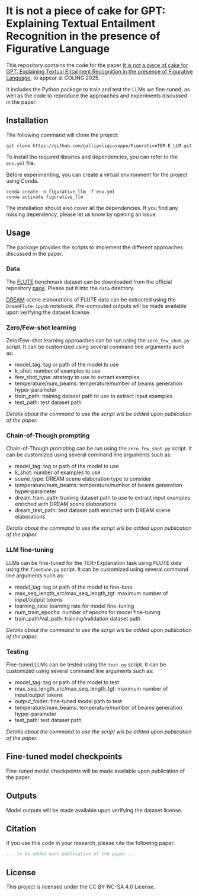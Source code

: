 # It is not a piece of cake for GPT: Explaining Textual Entailment Recognition in the presence of Figurative Language

This repository contains the code for the paper [It is not a piece of cake for GPT: Explaining Textual Entailment Recognition in the presence of Figurative Language](#), to appear at COLING 2025.

It includes the Python package to train and test the LLMs we fine-tuned, as well as the code to reproduce the approaches and experiments discussed in the paper.


## Installation
The following command will clone the project:
```
git clone https://github.com/gallipoligiuseppe/FigurativeTER-E_LLM.git
```

To install the required libraries and dependencies, you can refer to the `env.yml` file.

Before experimenting, you can create a virtual environment for the project using Conda.
```
conda create -n figurative_llm -f env.yml
conda activate figurative_llm
```

The installation should also cover all the dependencies. If you find any missing dependency, please let us know by opening an issue.

## Usage

The package provides the scripts to implement the different approaches discussed in the paper.

### Data

The [FLUTE](https://aclanthology.org/2022.emnlp-main.481/) benchmark dataset can be downloaded from the official repository [page](https://github.com/tuhinjubcse/model-in-the-loop-fig-lang). Please put it into the `data` directory.

[DREAM](https://aclanthology.org/2022.naacl-main.82/) scene elaborations of FLUTE data can be extracted using the `DreamFlute.ipynb` notebook.
Pre-computed outputs will be made available upon verifying the dataset license.

### Zero/Few-shot learning

Zero/Few-shot learning approaches can be run using the `zero_few_shot.py` script. It can be customized using several command line arguments such as:
- model_tag: tag or path of the model to use
- k_shot: number of examples to use
- few_shot_type: strategy to use to extract examples
- temperature/num_beams: temperature/number of beams generation hyper-parameter
- train_path: training dataset path to use to extract input examples
- test_path: test dataset path

*Details about the command to use the script will be added upon publication of the paper.*

### Chain-of-Though prompting

Chain-of-Though prompting can be run using the `zero_few_shot.py` script. It can be customized using several command line arguments such as:
- model_tag: tag or path of the model to use
- k_shot: number of examples to use
- scene_type: DREAM scene elaboration type to consider
- temperature/num_beams: temperature/number of beams generation hyper-parameter
- dream_train_path: training dataset path to use to extract input examples enriched with DREAM scene elaborations
- dream_test_path: test dataset path enriched with DREAM scene elaborations

*Details about the command to use the script will be added upon publication of the paper.*

### LLM fine-tuning

LLMs can be fine-tuned for the TER+Explanation task using FLUTE data using the `finetune.py` script.
It can be customized using several command line arguments such as:
- model_tag: tag or path of the model to fine-tune
- max_seq_length_src/max_seq_length_tgt: maximum number of input/output tokens
- learning_rate: learning rate for model fine-tuning
- num_train_epochs: number of epochs for model fine-tuning
- train_path/val_path: training/validation dataset path

*Details about the command to use the script will be added upon publication of the paper.*

### Testing

Fine-tuned LLMs can be tested using the `test.py` script.
It can be customized using several command line arguments such as:
- model_tag: tag or path of the model to test
- max_seq_length_src/max_seq_length_tgt: maximum number of input/output tokens
- output_folder: fine-tuned model path to test
- temperature/num_beams: temperature/number of beams generation hyper-parameter
- test_path: test dataset path

*Details about the command to use the script will be added upon publication of the paper.*

## Fine-tuned model checkpoints

Fine-tuned model checkpoints will be made available upon publication of the paper.

## Outputs

Model outputs will be made available upon verifying the dataset license.

## Citation

If you use this code in your research, please cite the following paper:

```bibtex
... to be added upon publication of the paper ...
```

## License

This project is licensed under the CC BY-NC-SA 4.0 License.